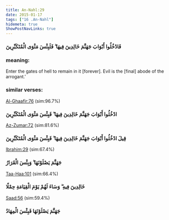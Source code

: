 ```yaml
---
title: An-Nahl:29
date: 2015-01-17
tags: ["16 .An-Nahl"]
hidemeta: true 
ShowPostNavLinks: true 
---
```

### فَادْخُلُوا أَبْوَابَ جَهَنَّمَ خَالِدِينَ فِيهَا ۖ فَلَبِئْسَ مَثْوَى الْمُتَكَبِّرِينَ
### meaning: 
Enter the gates of hell to remain in it [forever]. Evil is the [final] abode of the arrogant.’
### similar verses: 

[Al-Ghaafir:76](/40/76) (sim:96.7%)

### ادْخُلُوا أَبْوَابَ جَهَنَّمَ خَالِدِينَ فِيهَا ۖ فَبِئْسَ مَثْوَى الْمُتَكَبِّرِينَ

[Az-Zumar:72](/39/72) (sim:81.6%)

### قِيلَ ادْخُلُوا أَبْوَابَ جَهَنَّمَ خَالِدِينَ فِيهَا ۖ فَبِئْسَ مَثْوَى الْمُتَكَبِّرِينَ

[Ibrahim:29](/14/29) (sim:67.4%)

### جَهَنَّمَ يَصْلَوْنَهَا ۖ وَبِئْسَ الْقَرَارُ

[Taa-Haa:101](/20/101) (sim:66.4%)

### خَالِدِينَ فِيهِ ۖ وَسَاءَ لَهُمْ يَوْمَ الْقِيَامَةِ حِمْلًا

[Saad:56](/38/56) (sim:59.4%)

### جَهَنَّمَ يَصْلَوْنَهَا فَبِئْسَ الْمِهَادُ
